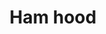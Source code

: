 ---
layout: item
title: Ham hood
item-id: 4302
datatable: true
id: 4302
name: "Ham hood"
members: true
lowalch: 30
highalch: 45
examine: "Light-weight head protection and eye shield."
monsters:
  - id: 2536
    name: "H.A.M. Guard"
    members: true
    combat_level: 12
    wiki_url: "https://oldschool.runescape.wiki/w/H.A.M._Guard#Level_12"
    drops:
      - quantity: "1"
        rarity: 0.00909090909090909
    image: "https://oldschool.runescape.wiki/images/thumb/8/8d/H.A.M._Guard_%28level_12%29.png/100px-H.A.M._Guard_%28level_12%29.png?3a6b4"
  - id: 2537
    name: "H.A.M. Guard"
    members: true
    combat_level: 18
    wiki_url: "https://oldschool.runescape.wiki/w/H.A.M._Guard#Level_18"
    drops:
      - quantity: "1"
        rarity: 0.00909090909090909
    image: "https://oldschool.runescape.wiki/images/thumb/8/8d/H.A.M._Guard_%28level_12%29.png/100px-H.A.M._Guard_%28level_12%29.png?3a6b4"
  - id: 2538
    name: "H.A.M. Guard"
    members: true
    combat_level: 22
    wiki_url: "https://oldschool.runescape.wiki/w/H.A.M._Guard#Level_22"
    drops:
      - quantity: "1"
        rarity: 0.00909090909090909
    image: "https://oldschool.runescape.wiki/images/thumb/8/8d/H.A.M._Guard_%28level_12%29.png/100px-H.A.M._Guard_%28level_12%29.png?3a6b4"
---